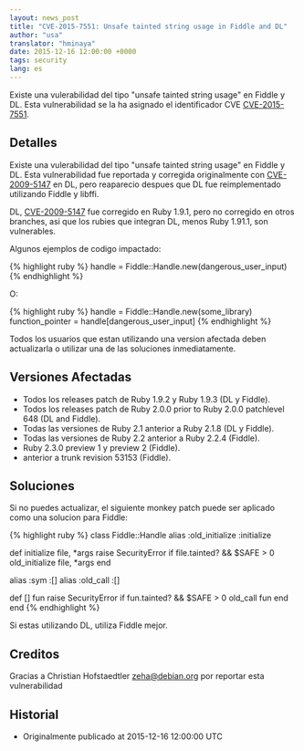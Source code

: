 ```yaml
---
layout: news_post
title: "CVE-2015-7551: Unsafe tainted string usage in Fiddle and DL"
author: "usa"
translator: "hminaya"
date: 2015-12-16 12:00:00 +0000
tags: security
lang: es
---
```


Existe una vulerabilidad del tipo "unsafe tainted string usage" en Fiddle y DL.
Esta vulnerabilidad se la ha asignado el identificador CVE
[CVE-2015-7551](http://cve.mitre.org/cgi-bin/cvename.cgi?name=CVE-2015-7551).

## Detalles

Existe una vulerabilidad del tipo "unsafe tainted string usage" en Fiddle y DL.
Esta vulnerabilidad fue reportada y corregida originalmente con
[CVE-2009-5147](http://cve.mitre.org/cgi-bin/cvename.cgi?name=CVE-2009-5147) en
DL, pero reaparecio despues que DL fue reimplementado utilizando Fiddle y libffi.

DL, [CVE-2009-5147](http://cve.mitre.org/cgi-bin/cvename.cgi?name=CVE-2009-5147) fue corregido en Ruby 1.9.1,
pero no corregido en otros branches, asi que los rubies que integran DL, menos
Ruby 1.91.1, son vulnerables.

Algunos ejemplos de codigo impactado:

{% highlight ruby %}
handle = Fiddle::Handle.new(dangerous_user_input)
{% endhighlight %}

O:

{% highlight ruby %}
handle = Fiddle::Handle.new(some_library)
function_pointer = handle[dangerous_user_input]
{% endhighlight %}

Todos los usuarios que estan utilizando una version afectada deben actualizarla
o utilizar una de las soluciones inmediatamente.

## Versiones Afectadas

* Todos los releases patch de Ruby 1.9.2 y Ruby 1.9.3 (DL y Fiddle).
* Todos los releases patch de Ruby 2.0.0 prior to Ruby 2.0.0 patchlevel 648 (DL and Fiddle).
* Todas las versiones de Ruby 2.1 anterior a Ruby 2.1.8 (DL y Fiddle).
* Todas las versiones de Ruby 2.2 anterior a Ruby 2.2.4 (Fiddle).
* Ruby 2.3.0 preview 1 y preview 2 (Fiddle).
* anterior a trunk revision 53153 (Fiddle).

## Soluciones

Si no puedes actualizar, el siguiente monkey patch puede ser aplicado
como una solucion para Fiddle:

{% highlight ruby %}
class Fiddle::Handle
  alias :old_initialize :initialize

  def initialize file, *args
    raise SecurityError if file.tainted? && $SAFE > 0
    old_initialize file, *args
  end

  alias :sym :[]
  alias :old_call :[]

  def [] fun
    raise SecurityError if fun.tainted? && $SAFE > 0
    old_call fun
  end
end
{% endhighlight %}

Si estas utilizando DL, utiliza Fiddle mejor.

## Creditos

Gracias a Christian Hofstaedtler <zeha@debian.org> por reportar esta vulnerabilidad

## Historial

* Originalmente publicado at 2015-12-16 12:00:00 UTC
